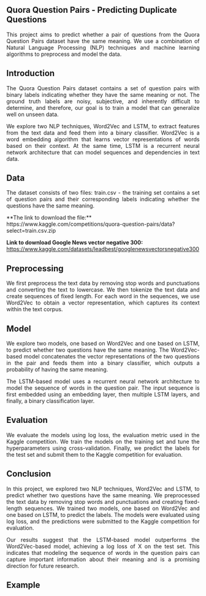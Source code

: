 ## Quora Question Pairs - Predicting Duplicate Questions
<p align="justify">
This project aims to predict whether a pair of questions from the Quora Question Pairs dataset have the same meaning. We use a combination of Natural Language Processing (NLP) techniques and machine learning algorithms to preprocess and model the data.
</p>

## Introduction
<p align="justify">
The Quora Question Pairs dataset contains a set of question pairs with binary labels indicating whether they have the same meaning or not. The ground truth labels are noisy, subjective, and inherently difficult to determine, and therefore, our goal is to train a model that can generalize well on unseen data.
</p>

<p align="justify">
We explore two NLP techniques, Word2Vec and LSTM, to extract features from the text data and feed them into a binary classifier. Word2Vec is a word embedding algorithm that learns vector representations of words based on their context. At the same time, LSTM is a recurrent neural network architecture that can model sequences and dependencies in text data.
</p>

## Data
<p align="justify">
The dataset consists of two files:
train.csv - the training set contains a set of question pairs and their corresponding labels indicating whether the questions have the same meaning.  
</p>
**The link to download the file:**   
https://www.kaggle.com/competitions/quora-question-pairs/data?select=train.csv.zip 

**Link to download Google News vector negative 300:** https://www.kaggle.com/datasets/leadbest/googlenewsvectorsnegative300

## Preprocessing
<p align="justify">
We first preprocess the text data by removing stop words and punctuations and converting the text to lowercase. We then tokenize the text data and create sequences of fixed length. For each word in the sequences, we use Word2Vec to obtain a vector representation, which captures its context within the text corpus.
</p>

## Model
<p align="justify">
We explore two models, one based on Word2Vec and one based on LSTM, to predict whether two questions have the same meaning. The Word2Vec-based model concatenates the vector representations of the two questions in the pair and feeds them into a binary classifier, which outputs a probability of having the same meaning.
</p>
<p align="justify">
The LSTM-based model uses a recurrent neural network architecture to model the sequence of words in the question pair. The input sequence is first embedded using an embedding layer, then multiple LSTM layers, and finally, a binary classification layer.
</p>

## Evaluation
<p align="justify">
We evaluate the models using log loss, the evaluation metric used in the Kaggle competition. We train the models on the training set and tune the hyperparameters using cross-validation. Finally, we predict the labels for the test set and submit them to the Kaggle competition for evaluation.
</p>

## Conclusion
<p align="justify">
In this project, we explored two NLP techniques, Word2Vec and LSTM, to predict whether two questions have the same meaning. We preprocessed the text data by removing stop words and punctuations and creating fixed-length sequences. We trained two models, one based on Word2Vec and one based on LSTM, to predict the labels. The models were evaluated using log loss, and the predictions were submitted to the Kaggle competition for evaluation.
</p>

<p align="justify">
Our results suggest that the LSTM-based model outperforms the Word2Vec-based model, achieving a log loss of X on the test set. This indicates that modeling the sequence of words in the question pairs can capture important information about their meaning and is a promising direction for future research.
</p>

## Example
